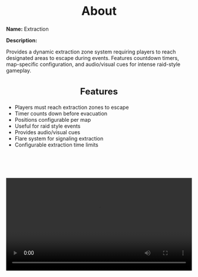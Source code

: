<h1 style="text-align:center; font-size:2rem; font-weight:bold;">About</h1>

**Name:**
Extraction

**Description:**

Provides a dynamic extraction zone system requiring players to reach designated areas to escape during events. Features countdown timers, map-specific configuration, and audio/visual cues for intense raid-style gameplay.

<h2 style="text-align:center; font-size:1.5rem; font-weight:bold;">Features</h2>

- Players must reach extraction zones to escape
- Timer counts down before evacuation
- Positions configurable per map
- Useful for raid style events
- Provides audio/visual cues
- Flare system for signaling extraction
- Configurable extraction time limits

<br><br>

<p align="center">
  <video width="900" style="max-width:100%; margin-bottom: 40px; margin-top: 20px;" controls>
    <source src="https://github.com/bleonheart/bleonheart.github.io/raw/refs/heads/main/docs/assets/Extraction.mp4" type="video/mp4">
    Your browser does not support the video tag.
  </video>
</p>

<br><br>

